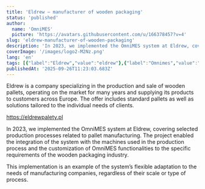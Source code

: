 ```yaml
---
title: 'Eldrew – manufacturer of wooden packaging'
status: 'published'
author:
  name: 'OmniMES'
  picture: 'https://avatars.githubusercontent.com/u/166378457?v=4'
slug: 'eldrew-manufacturer-of-wooden-packaging'
description: 'In 2023, we implemented the OmniMES system at Eldrew, covering selected production processes related to pallet manufacturing. The project enabled the integration of the system with the machines used in the production process and the customization of OmniMES functionalities to the specific requirements of the wooden packaging industry.'
coverImage: '/images/logo2-M2Nz.png'
lang: 'en'
tags: [{"label":"Eldrew","value":"eldrew"},{"label":"Omnimes","value":"omnimes"},{"label":"Integration","value":"integration"}]
publishedAt: '2025-09-26T11:23:03.683Z'
---
```


Eldrew is a company specializing in the production and sale of wooden pallets, operating on the market for many years and supplying its products to customers across Europe. The offer includes standard pallets as well as solutions tailored to the individual needs of clients.

<https://eldrewpalety.pl>

In 2023, we implemented the OmniMES system at Eldrew, covering selected production processes related to pallet manufacturing. The project enabled the integration of the system with the machines used in the production process and the customization of OmniMES functionalities to the specific requirements of the wooden packaging industry.

This implementation is an example of the system’s flexible adaptation to the needs of manufacturing companies, regardless of their scale or type of process.